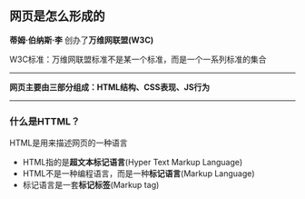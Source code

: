 ## 网页是怎么形成的


**蒂姆·伯纳斯·李** 创办了**万维网联盟(W3C)**

W3C标准：万维网联盟标准不是某一个标准，而是一个一系列标准的集合
***
**网页主要由三部分组成：HTML结构、CSS表现、JS行为**
***
### 什么是HTTML？
HTML是用来描述网页的一种语言
* HTML指的是**超文本标记语言**(Hyper Text Markup Language)
* HTML不是一种编程语言，而是一种**标记语言**(Markup Language)
* 标记语言是一套**标记标签**(Markup tag)

